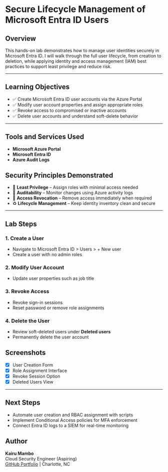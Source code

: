 # Secure Lifecycle Management of Microsoft Entra ID Users

## Overview

This hands-on lab demonstrates how to manage user identities securely in Microsoft Entra ID. I will walk through the full user lifecycle, from creation to deletion, while applying identity and access management (IAM) best practices to support least privilege and reduce risk.

---

## Learning Objectives

- ✅ Create Microsoft Entra ID user accounts via the Azure Portal
- ✅ Modify user account properties and assign appropriate roles
- ✅ Revoke access to compromised or inactive accounts
- ✅ Delete user accounts and understand soft-delete behavior

---

## Tools and Services Used

- **Microsoft Azure Portal**
- **Microsoft Entra ID**
- **Azure Audit Logs** 

## Security Principles Demonstrated

- 🔐 **Least Privilege** – Assign roles with minimal access needed
- 📜 **Auditability** – Monitor changes using Azure activity logs
- 🚫 **Access Revocation** – Remove access immediately when required
- ♻️ **Lifecycle Management** – Keep identity inventory clean and secure

---

## Lab Steps

### 1. **Create a User**
- Navigate to Microsoft Entra ID > Users > + New user
- Create a user with no admin roles

### 2. **Modify User Account**
- Update user properties such as job title 

### 3. **Revoke Access**
- Revoke sign-in sessions
- Reset password or remove role assignments

### 4. **Delete the User**
- Review soft-deleted users under **Deleted users**
- Permanently delete the user account


## Screenshots

- [x] User Creation Form
- [x] Role Assignment Interface
- [x] Revoke Session Option
- [x] Deleted Users View

---

## Next Steps

- Automate user creation and RBAC assignment with scripts
- Implement Conditional Access policies for MFA enforcement
- Connect Entra ID logs to a SIEM for real-time monitoring

## Author

**Kairu Mambo**  
Cloud Security Engineer (Aspiring)  
[GitHub Portfolio](https://github.com/) | Charlotte, NC  

